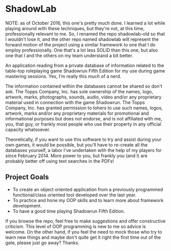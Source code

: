 # ShadowLab

NOTE: as of October 2016, this one's pretty much done.  I learned a lot while playing around with these techniques, but they're not, at this time, professionally relevant to me.  So, I renamed the repo shadowlab-old so that I wouldn't lose it, and the other repo named shadowlab will represent the forward motion of the project using a similar framework to one that I do employ professionally.  One that's a lot less SOLID than this one, but also one that I and the others on my team understand a bit better.

An application reading from a private database of information related to the table-top roleplaying 
game Shadowrun Fifth Edition for my use during game mastering sessions. Yes, I'm really this much 
of a nerd.

The information contained within the databases cannot be shared so don't ask.  The Topps Company, Inc. 
has sole ownership of the names, logo, artwork, marks, photographs, sounds, audio, video and/or any 
proprietary material used in connection with the game Shadowrun. The Topps Company, Inc. has granted 
permission to tohers to use such names, logos, artwork, marks and/or any proprietary materials for 
promotional and informational purposes but does not endorse, and is not affiliated with me, you, 
that guy, or frankly most people who use their property in any official capacity whatsoever. 

Theoretically, if you want to use this software to try and assist during your own games, it would 
be possible, but you'll have to re-create all the databases yourself, a labor I've undertaken with 
the help of my players for since February 2014.  More power to you, but frankly you (and I) are 
probably better off using text searches in the PDFs!

## Project Goals
 - To create an object oriented application from a previously programmed functional/class oriented 
 tool developed over the last year.
 - To practice and hone my OOP skills and to learn more about framework development.
 - To have a good time playing Shadowrun Fifth Edition.

If you browse the repo, feel free to make suggestions and offer constructive criticism. This level of OOP 
programming is new to me so advice is welcome.  On the other hand, if you feel the need to mock those who 
try to learn new things and maybe don't quite get it right the first time out of the gate, please just go 
away?  Thanks.
